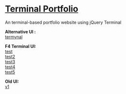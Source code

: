# [Terminal Portfolio](https://thedaos.github.io/Portfolio/)

An terminal-based portfolio website using jQuery Terminal     

**Alternative UI :**   
[termynal](https://thedaos.github.io/Portfolio/termynal_test/)

**F4 Terminal UI:**   
[test](https://thedaos.github.io/Portfolio/F4/test/)   
[test2](https://thedaos.github.io/Portfolio/F4/test2/)   
[test3](https://thedaos.github.io/Portfolio/F4/test3/)    
[test4](https://thedaos.github.io/Portfolio/F4/test4/)    
[test5](https://thedaos.github.io/Portfolio/F4/test5/)    

**Old UI:**   
[v1](https://thedaos.github.io/Portfolio/v1/)
